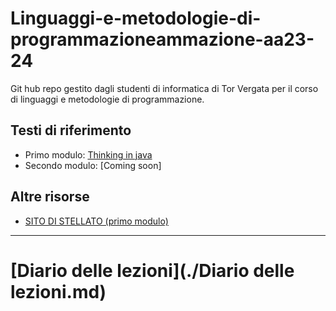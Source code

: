 # Linguaggi-e-metodologie-di-programmazioneammazione-aa23-24
Git hub repo gestito dagli studenti di informatica di Tor Vergata per il corso di linguaggi e metodologie di programmazione.

## Testi di riferimento
- Primo modulo: [Thinking in java](https://www.mat.uniroma2.it/~speleers/teaching/nmcgj/TIJ4.pdf)
- Secondo modulo: [Coming soon]

## Altre risorse
- [SITO DI STELLATO (primo modulo)](https://www.mat.uniroma2.it/~speleers/teaching/nmcgj/TIJ4.pdf)
---
# [Diario delle lezioni](./Diario delle lezioni.md)
